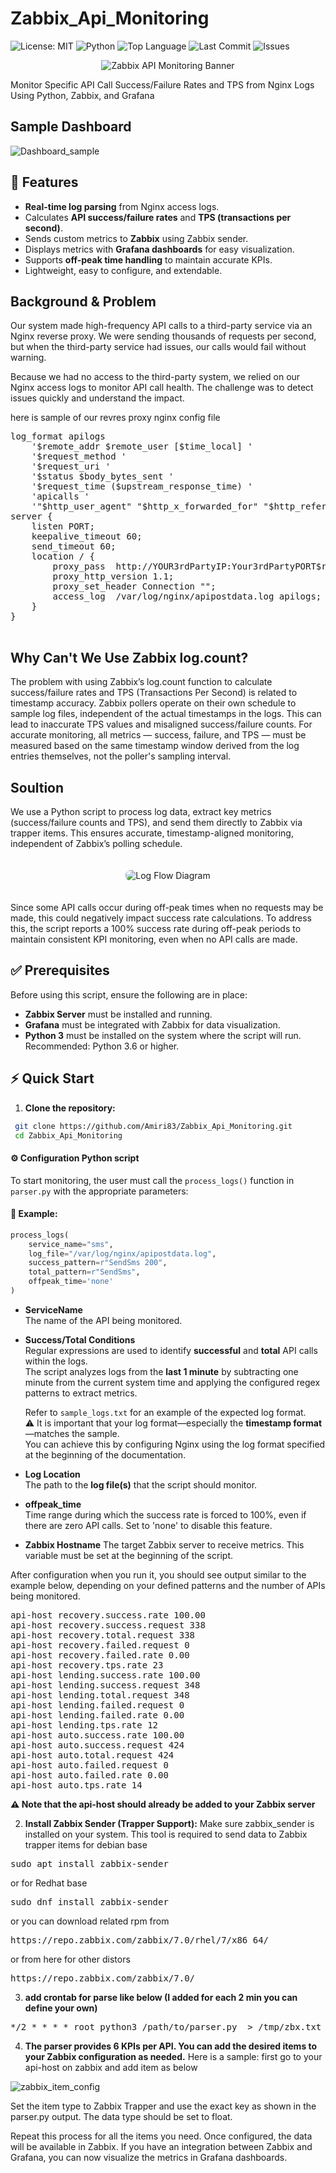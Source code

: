 # Zabbix_Api_Monitoring
![License: MIT](https://img.shields.io/badge/License-MIT-yellow.svg)
![Python](https://img.shields.io/badge/python-3.6%2B-blue)
![Top Language](https://img.shields.io/github/languages/top/Amiri83/Zabbix_Api_Monitoring)
![Last Commit](https://img.shields.io/github/last-commit/Amiri83/Zabbix_Api_Monitoring)
![Issues](https://img.shields.io/github/issues/Amiri83/Zabbix_Api_Monitoring)

<p align="center">
  <img src="docs/banner.png" alt="Zabbix API Monitoring Banner" />
</p>

Monitor Specific API Call Success/Failure Rates and TPS from Nginx Logs Using Python, Zabbix, and Grafana


## Sample Dashboard

![Dashboard_sample](docs/dashboard_sample.png)

## 🚀 Features

- **Real-time log parsing** from Nginx access logs.
- Calculates **API success/failure rates** and **TPS (transactions per second)**.
- Sends custom metrics to **Zabbix** using Zabbix sender.
- Displays metrics with **Grafana dashboards** for easy visualization.
- Supports **off-peak time handling** to maintain accurate KPIs.
- Lightweight, easy to configure, and extendable.

  
## Background & Problem
Our system made high-frequency API calls to a third-party service via an Nginx reverse proxy. We were sending thousands of requests per second, but when the third-party service had issues, our calls would fail without warning.

Because we had no access to the third-party system, we relied on our Nginx access logs to monitor API call health. The challenge was to detect issues quickly and understand the impact.

here is sample of our revres proxy nginx config file 

<pre>log_format apilogs
    '$remote_addr $remote_user [$time_local] '
    '$request_method '
    '$request_uri '
    '$status $body_bytes_sent '
    '$request_time ($upstream_response_time) '
    'apicalls '
    '"$http_user_agent" "$http_x_forwarded_for" "$http_referer"';
server {
    listen PORT;
    keepalive_timeout 60;
    send_timeout 60;
    location / {
        proxy_pass  http://YOUR3rdPartyIP:Your3rdPartyPORT$request_uri;
        proxy_http_version 1.1;
        proxy_set_header Connection "";
        access_log  /var/log/nginx/apipostdata.log apilogs;
    }
}
  </pre>
## Why Can't We Use Zabbix log.count?

The problem with using Zabbix’s log.count function to calculate success/failure rates and TPS (Transactions Per Second) is related to timestamp accuracy.
Zabbix pollers operate on their own schedule to sample log files, independent of the actual timestamps in the logs. This can lead to inaccurate TPS values and misaligned success/failure counts.
For accurate monitoring, all metrics — success, failure, and TPS — must be measured based on the same timestamp window derived from the log entries themselves, not the poller's sampling interval.

## Soultion 
We use a Python script to process log data, extract key metrics (success/failure counts and TPS), and send them directly to Zabbix via trapper items. This ensures accurate, timestamp-aligned monitoring, independent of Zabbix’s polling schedule.

<p align="center">
  <img src="docs/log_flow.png" alt="Log Flow Diagram" style="margin-top: 20px; margin-bottom: 20px; border-radius: 8px;"/>
</p>

Since some API calls occur during off-peak times when no requests may be made, this could negatively impact success rate calculations. To address this, the script reports a 100% success rate during off-peak periods to maintain consistent KPI monitoring, even when no API calls are made.

## ✅ Prerequisites
Before using this script, ensure the following are in place:

- **Zabbix Server** must be installed and running.
- **Grafana** must be integrated with Zabbix for data visualization.
- **Python 3** must be installed on the system where the script will run.
  Recommended: Python 3.6 or higher.

## ⚡ Quick Start
 
1. **Clone the repository:**
```bash
 git clone https://github.com/Amiri83/Zabbix_Api_Monitoring.git
 cd Zabbix_Api_Monitoring
```
   
#### ⚙️ Configuration Python script 

To start monitoring, the user must call the `process_logs()` function in `parser.py` with the appropriate parameters:

#### 🧩 Example:
```python
process_logs(
    service_name="sms",
    log_file="/var/log/nginx/apipostdata.log",
    success_pattern=r"SendSms 200",
    total_pattern=r"SendSms",
    offpeak_time='none'
)
```

- **ServiceName**  
  The name of the API being monitored.  

- **Success/Total Conditions**  
  Regular expressions are used to identify **successful** and **total** API calls within the logs.  
  The script analyzes logs from the **last 1 minute** by subtracting one minute from the current system time and applying the configured regex patterns to extract metrics.

  Refer to `sample_logs.txt` for an example of the expected log format.  
  ⚠️ It is important that your log format—especially the **timestamp format**—matches the sample.  
  You can achieve this by configuring Nginx using the log format specified at the beginning of the documentation.

- **Log Location**  
  The path to the **log file(s)** that the script should monitor.
  
- **offpeak_time**  
  Time range during which the success rate is forced to 100%, even if there are zero API calls.
  Set to 'none' to disable this feature.
  
- **Zabbix Hostname**
  The target Zabbix server to receive metrics.
  This variable must be set at the beginning of the script.
  
After configuration when you run it, you should see output similar to the example below, depending on your defined patterns and the number of APIs being monitored.


<pre>
api-host recovery.success.rate 100.00
api-host recovery.success.request 338
api-host recovery.total.request 338
api-host recovery.failed.request 0
api-host recovery.failed.rate 0.00
api-host recovery.tps.rate 23
api-host lending.success.rate 100.00
api-host lending.success.request 348
api-host lending.total.request 348
api-host lending.failed.request 0
api-host lending.failed.rate 0.00
api-host lending.tps.rate 12
api-host auto.success.rate 100.00
api-host auto.success.request 424
api-host auto.total.request 424
api-host auto.failed.request 0
api-host auto.failed.rate 0.00
api-host auto.tps.rate 14
</pre>

**⚠️ Note that the api-host should already be added to your Zabbix server**

2. **Install Zabbix Sender (Trapper Support):**
Make sure zabbix_sender is installed on your system. This tool is required to send data to Zabbix trapper items
for debian base
<pre>
sudo apt install zabbix-sender 
</pre>
or for Redhat base
<pre>
sudo dnf install zabbix-sender 
</pre>
or you can download related rpm from 
<pre>
https://repo.zabbix.com/zabbix/7.0/rhel/7/x86_64/
</pre>
or from here for other distors 
<pre>
https://repo.zabbix.com/zabbix/7.0/  
</pre>
3. **add crontab for parse like below (I added for each 2 min you can define your own)**
<pre>
*/2 * * * * root python3 /path/to/parser.py  > /tmp/zbx.txt && zabbix_sender -c /etc/zabbix/zabbix_agent2.conf -i /tmp/zbx.txt
</pre>

4. **The parser provides 6 KPIs per API. You can add the desired items to your Zabbix configuration as needed.**
Here is a sample:
first go to your api-host on zabbix and add item as below

![zabbix_item_config](docs/zabbix_item_config.png)

Set the item type to Zabbix Trapper and use the exact key as shown in the parser.py output.
The data type should be set to float.

Repeat this process for all the items you need. Once configured, the data will be available in Zabbix.
If you have an integration between Zabbix and Grafana, you can now visualize the metrics in Grafana dashboards.


